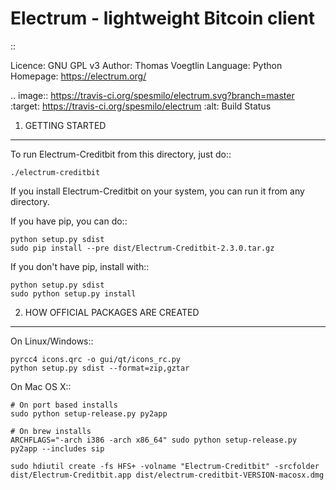 Electrum - lightweight Bitcoin client
=====================================

::

  Licence: GNU GPL v3
  Author: Thomas Voegtlin
  Language: Python
  Homepage: https://electrum.org/


.. image:: https://travis-ci.org/spesmilo/electrum.svg?branch=master
    :target: https://travis-ci.org/spesmilo/electrum
    :alt: Build Status


1. GETTING STARTED
------------------

To run Electrum-Creditbit from this directory, just do::

    ./electrum-creditbit

If you install Electrum-Creditbit on your system, you can run it from any
directory.

If you have pip, you can do::

    python setup.py sdist
    sudo pip install --pre dist/Electrum-Creditbit-2.3.0.tar.gz


If you don't have pip, install with::

    python setup.py sdist
    sudo python setup.py install




2. HOW OFFICIAL PACKAGES ARE CREATED
------------------------------------

On Linux/Windows::

    pyrcc4 icons.qrc -o gui/qt/icons_rc.py
    python setup.py sdist --format=zip,gztar

On Mac OS X::

    # On port based installs
    sudo python setup-release.py py2app

    # On brew installs
    ARCHFLAGS="-arch i386 -arch x86_64" sudo python setup-release.py py2app --includes sip

    sudo hdiutil create -fs HFS+ -volname "Electrum-Creditbit" -srcfolder dist/Electrum-Creditbit.app dist/electrum-creditbit-VERSION-macosx.dmg
